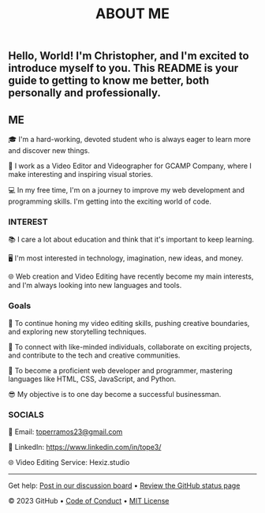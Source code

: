 <header>

<!--
  <<< Author notes: Course header >>>
  Include a 1280×640 image, course title in sentence case, and a concise description in emphasis.
  In your repository settings: enable template repository, add your 1280×640 social image, auto delete head branches.
  Add your open source license, GitHub uses MIT license.
-->

# ABOUT ME



</header>

<!--
  <<< Author notes: Step 1 >>>
  Choose 3-5 steps for your course.
  The first step is always the hardest, so pick something easy!
  Link to docs.github.com for further explanations.
  Encourage users to open new tabs for steps!
-->

## Hello, World! I'm Christopher, and I'm excited to introduce myself to you. This README is your guide to getting to know me better, both personally and professionally.


## ME

🎓 I'm a hard-working, devoted student who is always eager to learn more and discover new things.

🎥 I work as a Video Editor and Videographer for GCAMP Company, where I make interesting and inspiring visual stories.

💻 In my free time, I'm on a journey to improve my web development and programming skills. I'm getting into the exciting world of code.


### INTEREST

📚 I care a lot about education and think that it's important to keep learning.

🖥️ I'm most interested in technology, imagination, new ideas, and money.

🌐 Web creation and Video Editing have recently become my main interests, and I'm always looking into new languages and tools.


### Goals

🚀 To continue honing my video editing skills, pushing creative boundaries, and exploring new storytelling techniques.

🤝 To connect with like-minded individuals, collaborate on exciting projects, and contribute to the tech and creative communities.

🌟 To become a proficient web developer and programmer, mastering languages like HTML, CSS, JavaScript, and Python.

😎 My objective is to one day become a successful businessman.



### SOCIALS
📧 Email: toperramos23@gmail.com

📱 LinkedIn: https://www.linkedin.com/in/tope3/

🌐 Video Editing Service: Hexiz.studio


<footer>

<!--
  <<< Author notes: Footer >>>
  Add a link to get support, GitHub status page, code of conduct, license link.
-->

---

Get help: [Post in our discussion board](https://github.com/orgs/skills/discussions/categories/introduction-to-github) &bull; [Review the GitHub status page](https://www.githubstatus.com/)

&copy; 2023 GitHub &bull; [Code of Conduct](https://www.contributor-covenant.org/version/2/1/code_of_conduct/code_of_conduct.md) &bull; [MIT License](https://gh.io/mit)

</footer>
